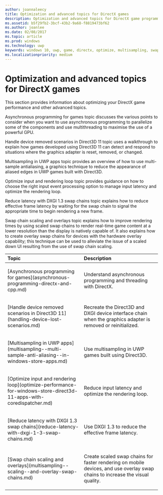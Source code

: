 ```yaml
---
author: joannaleecy
title: Optimization and advanced topics for DirectX games
description: Optimization and advanced topics for DirectX game programming.
ms.assetid: b5f29fb2-3bcf-43b2-9a68-f8819473bf62
ms.author: joanlee
ms.date: 02/08/2017
ms.topic: article
ms.prod: windows
ms.technology: uwp
keywords: windows 10, uwp, game, directx, optimize, multisampling, swap chains
ms.localizationpriority: medium
---
```


# Optimization and advanced topics for DirectX games

This section provides information about optimizing your DirectX game performance and other advanced topics.

Asynchronous programming for games topic discusses the various points to consider when you want to use asynchronous programming to parallelize some of the components and use multithreading to maximise the use of a powerful GPU.

Handle device removed scenarios in Direct3D 11 topic uses a walkthrough to explain how games developed using Direct3D 11 can detect and respond to situations where the graphics adapter is reset, removed, or changed.

Multisampling in UWP apps topic provides an overview of how to use multi-sample antialiasing, a graphics technique to reduce the appearance of aliased edges in UWP games built with Direct3D.

Optimize input and rendering loop topic provides guidance on how to choose the right input event processing option to manage input latency and optimize the rendering loop.

Reduce latency with DXGI 1.3 swap chains topic explains how to reduce effective frame latency by waiting for the swap chain to signal the appropriate time to begin rendering a new frame.

Swap chain scaling and overlays topic explains how to improve rendering times by using scaled swap chains to render real-time game content at a lower resolution than the display is natively capable of. 
It also explains how to create overlay swap chains for devices with the hardware overlay capability; this technique can be used to alleviate the issue of a scaled down UI resulting from the use of swap chain scaling.

<table>
<colgroup>
<col width="50%" />
<col width="50%" />
</colgroup>
<thead>
<tr class="header">
<th align="left">Topic</th>
<th align="left">Description</th>
</tr>
</thead>
<tbody>
<tr class="odd">
<td align="left"><p>[Asynchronous programming for games](asynchronous-programming-directx-and-cpp.md)</p></td>
<td align="left"><p>Understand asynchronous programming and threading with DirectX.</p></td>
</tr>
<tr class="even">
<td align="left"><p>[Handle device removed scenarios in Direct3D 11](handling-device-lost-scenarios.md)</p></td>
<td align="left"><p>Recreate the Direct3D and DXGI device interface chain when the graphics adapter is removed or reinitialized.</p></td>
</tr>
<tr class="odd">
<td align="left"><p>[Multisampling in UWP apps](multisampling--multi-sample-anti-aliasing--in-windows-store-apps.md)</p></td>
<td align="left"><p>Use multisampling in UWP games built using Direct3D.</p></td>
</tr>
<tr class="even">
<td align="left"><p>[Optimize input and rendering loop](optimize-performance-for-windows-store-direct3d-11-apps-with-coredispatcher.md)</p></td>
<td align="left"><p>Reduce input latency and optimize the rendering loop.</p></td>
</tr>
<tr class="odd">
<td align="left"><p>[Reduce latency with DXGI 1.3 swap chains](reduce-latency-with-dxgi-1-3-swap-chains.md)</p></td>
<td align="left"><p>Use DXGI 1.3 to reduce the effective frame latency.</p></td>
</tr>
<tr class="even">
<td align="left"><p>[Swap chain scaling and overlays](multisampling--scaling--and-overlay-swap-chains.md)</p></td>
<td align="left"><p>Create scaled swap chains for faster rendering on mobile devices, and use overlay swap chains to increase the visual quality.</p></td>
</tr>
</tbody>
</table>